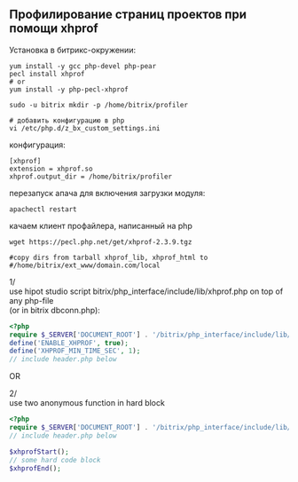 Профилирование страниц проектов при помощи xhprof
------------------------------------------

Установка в битрикс-окружении:

```shell
yum install -y gcc php-devel php-pear
pecl install xhprof
# or
yum install -y php-pecl-xhprof

sudo -u bitrix mkdir -p /home/bitrix/profiler

# добавить конфигурацию в php
vi /etc/php.d/z_bx_custom_settings.ini
```

конфигурация:
```text
[xhprof]
extension = xhprof.so
xhprof.output_dir = /home/bitrix/profiler
```

перезапуск апача для включения загрузки модуля:

```shell
apachectl restart
```

качаем клиент профайлера, написанный на php
```shell
wget https://pecl.php.net/get/xhprof-2.3.9.tgz

#copy dirs from tarball xhprof_lib, xhprof_html to
#/home/bitrix/ext_www/domain.com/local
```

1/\
use hipot studio script bitrix/php_interface/include/lib/xhprof.php on top of any php-file\
(or in bitrix dbconn.php):

```php
<?php
require $_SERVER['DOCUMENT_ROOT'] . '/bitrix/php_interface/include/lib/xhprof.php';
define('ENABLE_XHPROF', true);
define('XHPROF_MIN_TIME_SEC', 1);
// include header.php below
```

OR

2/\
use two anonymous function in hard block
```php
<?php
require $_SERVER['DOCUMENT_ROOT'] . '/bitrix/php_interface/include/lib/xhprof.php';
// include header.php below

$xhprofStart();
// some hard code block
$xhprofEnd();
```